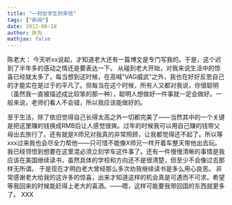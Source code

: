 ```yaml
---
title: "一封女学生的来信"
tags: ["新闻"]
date: 2012-06-18
author: 陈为
mathjax: false
---
```


陈老大：
今天听xx说起，才知道老大还有一篇博文是专门写我的。于是，这个迟到了半年多的感动之情还是要表达一下。
从碰到老大开始，对我来说生活中的惊喜已经就太多了，每当想到这时候，在高喊“VAG威武”之外，我也在好好反思自己的才能实在是过于的平凡了。但每当在这个时候，所有人又都对我说，你很聪明（虽然我一直被描述成比较笨的那一种），聪明人想做好一件事就一定会做好。一般来说，老师们看人不会错，所以我应该能做好的。

至于生活，除了依旧觉得自己长得太高之外一切都完美了——当然其中的一个关键是把这里赚的钱换成RMB后让人感觉很爽。过年的时候我可以用自己赚的钱带父母出去旅行了。还有就是X师兄对我真的非常照顾，让我都觉得还不起了。所以等xxx过来我也会尽全力帮他——只可惜不能像X师兄一样开着车整天带他出去玩。我已经领悟到想要在这里混必须立刻学车这件事了。还有一件慢慢清晰的事情是我应该在美国继续读书，虽然具体的学校和方向还不是很清楚，但至少不会像过去那样无所谓。
于是现在才明白老大曾经那么多次劝我继续读书是多么用心良苦。
非常感谢老大给我的这许多的惊喜，出来才知道这样的机会真是可遇而不可求。希望等我回来的时候能赶得上老大的喜酒。——嗯，这样可能要我带回国的东西就更多了。
XXX